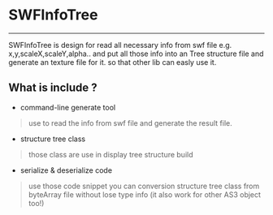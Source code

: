 # SWFInfoTree

---

SWFInfoTree is design for read all necessary info from swf file e.g.  x,y,scaleX,scaleY,alpha..
and put all those info into an Tree structure file and generate an texture file for it. so that other lib can easly use it.


## What is include ?

 - command-line generate tool
 
 > use to read the info from swf file and generate the result file.

 - structure tree class
 
 > those class are use in display tree structure build

 - serialize &  deserialize code
 
 > use those code snippet you can conversion structure tree class from byteArray file without lose type info (it also work for other AS3 object too!)


